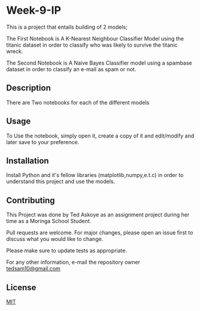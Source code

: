 # Week-9-IP

This is a project that entails building of 2 models;

The First Notebook is A K-Nearest Neighbour Classifier Model using the titanic dataset in order to classify who was likely to survive the titanic wreck.

The Second Notebook is A Naive Bayes Classifier model using a spambase dataset in order to classify an e-mail as spam or not.

## Description
There are Two notebooks for each of the different models

## Usage
To Use the notebook, simply open it, create a copy of it and edit/modify and later save to your preference.

## Installation
Install Python and it's fellow libraries (matplotlib,numpy,e.t.c) in order to understand this project and use the models.

## Contributing
This Project was done by Ted Askoye as an assignment project during her time as a Moringa School Student.

Pull requests are welcome. For major changes, please open an issue first to discuss what you would like to change.

Please make sure to update tests as appropriate.

For any other information, e-mail the repository owner tedsam10@gmail.com

## License
[MIT](https://choosealicense.com/licenses/mit/)
